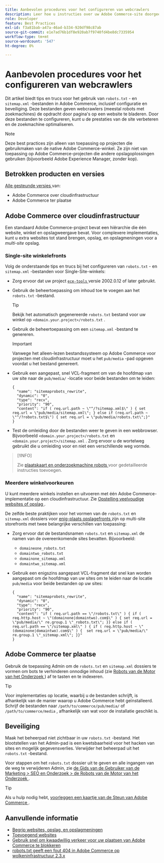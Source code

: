 ```yaml
---
title: Aanbevolen procedures voor het configureren van webcrawlers
description: Leer hoe u instructies over uw Adobe Commerce-site doorgeeft aan webcrawlers met de bestanden 'robots.txt' en 'sitemap.xml'.
role: Developer
feature: Best Practices
exl-id: f3a81bab-a47a-46ad-b334-920df98c87ab
source-git-commit: e1e7ad76b1df8e920ab7f9740fd4be8dc7335954
workflow-type: tm+mt
source-wordcount: '547'
ht-degree: 0%

---
```



# Aanbevolen procedures voor het configureren van webcrawlers

Dit artikel biedt tips en trucs voor het gebruik van `robots.txt` - en `sitemap.xml` -bestanden in Adobe Commerce, inclusief configuratie en beveiliging. Deze bestanden geven webcrawlers (meestal robots met zoekmachines) de opdracht door pagina&#39;s op een website te bladeren. Door deze bestanden te configureren, kunt u de prestaties van de site verbeteren en de zoekmachine optimaliseren.

>[!NOTE]
>
>Deze best practices zijn alleen van toepassing op projecten die gebruikmaken van de native Adobe Commerce-winkel. Ze zijn niet van toepassing op Adobe Commerce-projecten die andere opslagoplossingen gebruiken (bijvoorbeeld Adobe Experience Manager, zonder kop).

## Betrokken producten en versies

[ Alle gesteunde versies ](../../../release/versions.md) van:

- Adobe Commerce over cloudinfrastructuur
- Adobe Commerce ter plaatse

## Adobe Commerce over cloudinfrastructuur

Een standaard Adobe Commerce-project bevat een hiërarchie die één website, winkel en opslagweergave bevat. Voor complexere implementaties, kunt u extra websites tot stand brengen, opslag, en opslagmeningen voor a _multi-site_ opslag.

### Single-site winkelefronts

Volg de onderstaande tips en trucs bij het configureren van `robots.txt` - en `sitemap.xml` -bestanden voor Single-Site-winkels:

- Zorg ervoor dat uw project [`ece-tools` ](https://devdocs.magento.com/cloud/release-notes/ece-release-notes.html) versie 2002.0.12 of later gebruikt.
- Gebruik de beheertoepassing om inhoud toe te voegen aan het `robots.txt` -bestand.

  >[!TIP]
  >
  >Bekijk het automatisch gegenereerde `robots.txt` bestand voor uw winkel op `<domain.your.project>/robots.txt` .

- Gebruik de beheertoepassing om een `sitemap.xml` -bestand te genereren.

  >[!IMPORTANT]
  >
  >Vanwege het alleen-lezen bestandssysteem op Adobe Commerce voor projecten met cloudinfrastructuur moet u het `pub/media` -pad opgeven voordat u het bestand genereert.

- Gebruik een aangepast, snel VCL-fragment om van de hoofdmap van uw site naar de `pub/media/` -locatie voor beide bestanden om te leiden:

  ```vcl
  {
    "name": "sitemaprobots_rewrite",
    "dynamic": "0",
    "type": "recv",
    "priority": "90",
    "content": "if ( req.url.path ~ \"^/?sitemap.xml$\" ) { set req.url = \"pub/media/sitemap.xml\"; } else if (req.url.path ~ \"^/?robots.txt$\") { set req.url = \"pub/media/robots.txt\";}"
  }
  ```

- Test de omleiding door de bestanden weer te geven in een webbrowser. Bijvoorbeeld `<domain.your.project>/robots.txt` en `<domain.your.project>/sitemap.xml` . Zorg ervoor u de wortelweg gebruikt die u omleiding voor en niet een verschillende weg vormde.

>[!INFO]
>
>Zie [ plaatskaart en onderzoekmachine robots ](https://devdocs.magento.com/cloud/trouble/robots-sitemap.html) voor gedetailleerde instructies toevoegen.


### Meerdere winkelvoorkeuren

U kunt meerdere winkels instellen en uitvoeren met één Adobe Commerce-implementatie op een cloudinfrastructuur. Zie [ Opstelling veelvoudige websites of opslag ](https://devdocs.magento.com/cloud/project/project-multi-sites.html).

De zelfde beste praktijken voor het vormen van de `robots.txt` en `sitemap.xml` dossiers voor [ enig-plaats opslagefronts ](#single-site-storefronts) zijn op multi-site storefronts met twee belangrijke verschillen van toepassing:

- Zorg ervoor dat de bestandsnamen `robots.txt` en `sitemap.xml` de namen van de overeenkomende sites bevatten. Bijvoorbeeld:
   - `domaineone_robots.txt`
   - `domaintwo_robots.txt`
   - `domainone_sitemap.xml`
   - `domaintwo_sitemap.xml`

- Gebruik een enigszins aangepast VCL-fragment dat snel kan worden aangepast om de hoofdmap van uw sites om te leiden naar de locatie `pub/media` voor beide bestanden op uw sites:

  ```vcl
  {
    "name": "sitemaprobots_rewrite",
    "dynamic": "0",
    "type": "recv",
    "priority": "90",
    "content": "if ( req.url.path == \"/robots.txt\" ) { if ( req.http.host ~ \"(domainone|domaintwo).com$\" ) { set req.url = \"pub/media/\" re.group.1 \"_robots.txt\"; }} else if ( req.url.path == \"/sitemap.xml\" ) { if ( req.http.host ~ \"(domainone|domaintwo).com$\" ) {  set req.url = \"pub/media/\" re.group.1 \"_sitemap.xml\"; }}"
  }
  ```

## Adobe Commerce ter plaatse

Gebruik de toepassing Admin om de `robots.txt` en `sitemap.xml` dossiers te vormen om bots te verhinderen onnodige inhoud (zie [ Robots van de Motor van het Onderzoek ](https://experienceleague.adobe.com/docs/commerce-admin/marketing/seo/seo-overview.html#search-engine-robots)) af te tasten en te indexeren.

>[!TIP]
>
>Voor implementaties op locatie, waarbij u de bestanden schrijft, is afhankelijk van de manier waarop u Adobe Commerce hebt geïnstalleerd. Schrijf de bestanden naar `/path/to/commerce/pub/media/` of `/path/to/commerce/media` , afhankelijk van wat voor de installatie geschikt is.

## Beveiliging

Maak het beheerpad niet zichtbaar in uw `robots.txt` -bestand. Het blootstellen van het Admin-pad is een kwetsbaarheid voor het hacken van sites en mogelijk gegevensverlies. Verwijder het beheerpad uit het `robots.txt` -bestand.

Voor stappen om het `robots.txt` dossier uit te geven en alle ingangen van de weg te verwijderen Admin, zie [ de Gids van de Gebruiker van de Marketing > SEO en Onderzoek > de Robots van de Motor van het Onderzoek ](https://experienceleague.adobe.com/docs/commerce-admin/marketing/seo/seo-overview.html#search-engine-robots).

>[!TIP]
>
>Als u hulp nodig hebt, [ voorleggen een kaartje van de Steun van Adobe Commerce ](https://experienceleague.adobe.com/docs/commerce-knowledge-base/kb/help-center-guide/magento-help-center-user-guide.html#submit-ticket).

## Aanvullende informatie

- [ Begrip websites, opslag, en opslagmeningen ](https://devdocs.magento.com/cloud/configure/configure-best-practices.html#sites)
- [ Toevoegend websites ](https://docs.magento.com/user-guide/stores/stores-all-create-website.html)
- [ Gebruik snel om kwaadwillig verkeer voor uw plaatsen van Adobe Commerce te blokkeren ](https://devdocs.magento.com/cloud/cdn/fastly-vcl-blocking.html)
- [ robots.txt geeft een fout 404 in Adobe Commerce op wolkeninfrastructuur 2.3.x ](https://experienceleague.adobe.com/docs/commerce-knowledge-base/kb/troubleshooting/miscellaneous/robots.txt-gives-404-error-magento-commerce-cloud-2.3.x.html)
